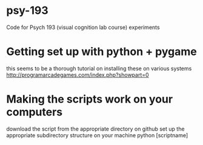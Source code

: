 # psy-193
Code for Psych 193 (visual cognition lab course) experiments

# Getting set up with python + pygame
this seems to be a thorough tutorial on installing these on various systems
http://programarcadegames.com/index.php?showpart=0

# Making the scripts work on your computers
download the script from the appropriate directory on github
set up the appropriate subdirectory structure on your machine
python [scriptname]
